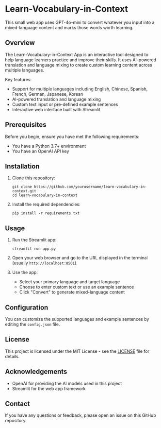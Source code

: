# Learn-Vocabulary-in-Context
This small web app uses GPT-4o-mini to convert whatever you input into a mixed-language content and marks those words worth learning.

## Overview

The Learn-Vocabulary-in-Context App is an interactive tool designed to help language learners practice and improve their skills. It uses AI-powered translation and language mixing to create custom learning content across multiple languages.

Key features:
- Support for multiple languages including English, Chinese, Spanish, French, German, Japanese, Korean
- AI-powered translation and language mixing
- Custom text input or pre-defined example sentences
- Interactive web interface built with Streamlit

## Prerequisites

Before you begin, ensure you have met the following requirements:
- You have a Python 3.7+ environment
- You have an OpenAI API key

## Installation

1. Clone this repository:
   ```
   git clone https://github.com/yourusername/learn-vocabulary-in-context.git
   cd learn-vocabulary-in-context
   ```

2. Install the required dependencies:
   ```
   pip install -r requirements.txt
   ```

## Usage

1. Run the Streamlit app:
   ```
   streamlit run app.py
   ```

2. Open your web browser and go to the URL displayed in the terminal (usually `http://localhost:8501`).

3. Use the app:
   - Select your primary language and target language
   - Choose to enter custom text or use an example sentence
   - Click "Convert" to generate mixed-language content

## Configuration

You can customize the supported languages and example sentences by editing the `config.json` file.


## License

This project is licensed under the MIT License - see the [LICENSE](LICENSE) file for details.

## Acknowledgements

- OpenAI for providing the AI models used in this project
- Streamlit for the web app framework

## Contact

If you have any questions or feedback, please open an issue on this GitHub repository.

